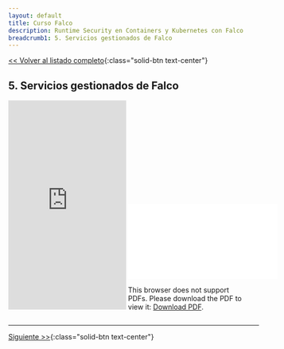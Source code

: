 ```yaml
---
layout: default
title: Curso Falco
description: Runtime Security en Containers y Kubernetes con Falco
breadcrumb1: 5. Servicios gestionados de Falco
---
```

[<< Volver al listado completo](../){:class="solid-btn text-center"}

## 5. Servicios gestionados de Falco

<div style="display:inline-block; width:47%;"
     class="embed-responsive embed-responsive-4by3">
    <iframe width="100%" height="420" src="https://www.youtube.com/embed/G-0XJmrVA6U" title="YouTube video player" frameborder="0" allow="accelerometer; autoplay; clipboard-write; encrypted-media; gyroscope; picture-in-picture" allowfullscreen></iframe>
</div>
<div style="display:inline-block; width:47%;"
     class="embed-responsive embed-responsive-4by3">
    <object data="./5.pdf" type="application/pdf" width="520px" height="420px" style="">
        <embed src="./5.pdf">
            <p>This browser does not support PDFs. Please download the PDF to view it: <a href="./5.pdf">Download PDF</a>.</p>
        </embed>
    </object>
</div>

---
[Siguiente >>](6.1.md){:class="solid-btn text-center"}
